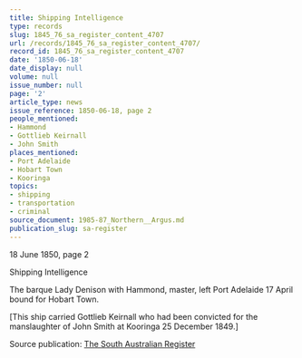 ```yaml
---
title: Shipping Intelligence
type: records
slug: 1845_76_sa_register_content_4707
url: /records/1845_76_sa_register_content_4707/
record_id: 1845_76_sa_register_content_4707
date: '1850-06-18'
date_display: null
volume: null
issue_number: null
page: '2'
article_type: news
issue_reference: 1850-06-18, page 2
people_mentioned:
- Hammond
- Gottlieb Keirnall
- John Smith
places_mentioned:
- Port Adelaide
- Hobart Town
- Kooringa
topics:
- shipping
- transportation
- criminal
source_document: 1985-87_Northern__Argus.md
publication_slug: sa-register
---
```


18 June 1850, page 2

Shipping Intelligence

The barque Lady Denison with Hammond, master, left Port Adelaide 17 April bound for Hobart Town.

[This ship carried Gottlieb Keirnall who had been convicted for the manslaughter of John Smith at Kooringa 25 December 1849.]

Source publication: [The South Australian Register](/publications/sa-register/)
